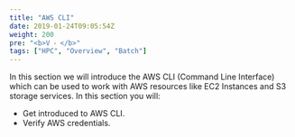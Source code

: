 ```yaml
---
title: "AWS CLI"
date: 2019-01-24T09:05:54Z
weight: 200
pre: "<b>V ⁃ </b>"
tags: ["HPC", "Overview", "Batch"]
---
```


In this section we will introduce the AWS CLI (Command Line Interface) which can be used to work with AWS resources like EC2 Instances and S3 storage services. In this section you will:

-	Get introduced to AWS CLI.  
-	Verify AWS credentials. 
